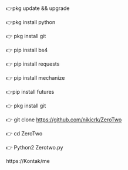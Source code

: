 👉pkg update && upgrade

👉pkg install python

👉 pkg install git

👉 pip install bs4

👉 pip install requests

👉 pip install mechanize

👉pip install futures

👉 pkg install git

👉 git clone https://github.com/nikicrk/ZeroTwo

👉 cd ZeroTwo

👉 Python2 Zerotwo.py






https://Kontak/me

